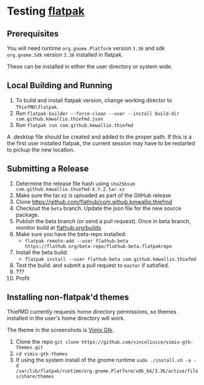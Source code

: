 # Testing [flatpak](https://flatpak.org/)

## Prerequisites

You will need runtime `org.gnome.Platform` version `3.36` and sdk `org.gnome.Sdk` version `3.36` installed in flatpak.

These can be installed in either the user directory or system wide.

## Local Building and Running

1. To build and install flatpak version, change working director to `ThiefMD\flatpak`.
2. Run `flatpak-builder --force-clean --user --install build-dir com.github.kmwallio.thiefmd.json`
3. Run `flatpak run com.github.kmwallio.thiefmd`

A .desktop file should be created and added to the proper path. If this is a the first user installed flatpak, the current session may have to be restarted to pickup the new location.

## Submitting a Release

1. Determine the release file hash using `sha256sum com.github.kmwallio.thiefmd-X.Y.Z.tar.xz`
2. Make sure the tar.xz is uploaded as part of the GitHub release
3. Clone https://github.com/flathub/com.github.kmwallio.thiefmd
4. Checkout the `beta` branch. Update the json file for the new source package.
5. Publish the beta branch (or send a pull request). Once in beta branch, monitor build at [flathub.org/builds](https://flathub.org/builds)
6. Make sure you have the beta-repo installed:
   - `flatpak remote-add --user flathub-beta https://flathub.org/beta-repo/flathub-beta.flatpakrepo`
7. Install the beta build:
   - `flatpak install --user flathub-beta com.github.kmwallio.thiefmd`
8. Test the build. and submit a pull request to `master` if satisfied.
9. ???
10. Profit

## Installing non-flatpak'd themes

ThiefMD currently requests home directory permissions, so themes installed in the user's home directory will work.

The theme in the screenshots is [Vimix Gtk](https://github.com/vinceliuice/vimix-gtk-themes).

1. Clone the repo
  `git clone https://github.com/vinceliuice/vimix-gtk-themes.git`
2. `cd vimix-gtk-themes`
3. If using the system install of the gnome runtime
  `sudo ./install.sh -a -d /var/lib/flatpak/runtime/org.gnome.Platform/x86_64/3.36/active/files/share/themes`
